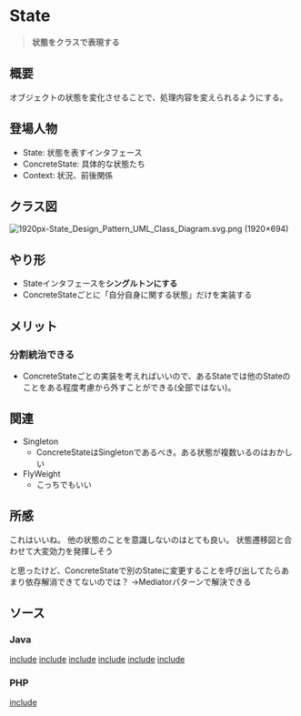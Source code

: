 # State

> **状態をクラスで表現する**


## 概要

オブジェクトの状態を変化させることで、処理内容を変えられるようにする。

## 登場人物

- State: 状態を表すインタフェース
- ConcreteState: 具体的な状態たち
- Context: 状況、前後関係

## クラス図

![1920px\-State\_Design\_Pattern\_UML\_Class\_Diagram\.svg\.png \(1920×694\)](https://upload.wikimedia.org/wikipedia/commons/thumb/e/e8/State_Design_Pattern_UML_Class_Diagram.svg/1920px-State_Design_Pattern_UML_Class_Diagram.svg.png)

## やり形

- Stateインタフェースを**シングルトンにする**
- ConcreteStateごとに「自分自身に関する状態」だけを実装する


## メリット

### 分割統治できる

- ConcreteStateごとの実装を考えればいいので、あるStateでは他のStateのことをある程度考慮から外すことができる(全部ではない)。

## 関連

- Singleton
  - ConcreteStateはSingletonであるべき。ある状態が複数いるのはおかしい
- FlyWeight
  - こっちでもいい

## 所感

これはいいね。
他の状態のことを意識しないのはとても良い。
状態遷移図と合わせて大変効力を発揮しそう

と思ったけど、ConcreteStateで別のStateに変更することを呼び出してたらあまり依存解消できてないのでは？
→Mediatorパターンで解決できる


## ソース

### Java

[include](../../patterns/dpsrc_2009-10-10/src/State/Sample/DayState.java)
[include](../../patterns/dpsrc_2009-10-10/src/State/Sample/Context.java)
[include](../../patterns/dpsrc_2009-10-10/src/State/Sample/NightState.java)
[include](../../patterns/dpsrc_2009-10-10/src/State/Sample/Main.java)
[include](../../patterns/dpsrc_2009-10-10/src/State/Sample/State.java)
[include](../../patterns/dpsrc_2009-10-10/src/State/Sample/SafeFrame.java)

### PHP

[include](../../patterns/State/index.php)
